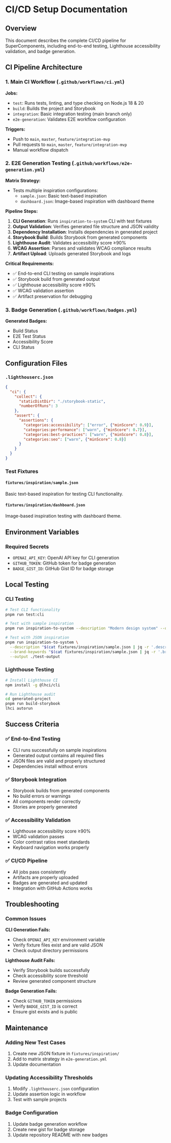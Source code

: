 # CI/CD Setup Documentation

## Overview

This document describes the complete CI/CD pipeline for SuperComponents, including end-to-end testing, Lighthouse accessibility validation, and badge generation.

## CI Pipeline Architecture

### 1. Main CI Workflow (`.github/workflows/ci.yml`)

**Jobs:**
- `test`: Runs tests, linting, and type checking on Node.js 18 & 20
- `build`: Builds the project and Storybook
- `integration`: Basic integration testing (main branch only)
- `e2e-generation`: Validates E2E workflow configuration

**Triggers:**
- Push to `main`, `master`, `feature/integration-mvp`
- Pull requests to `main`, `master`, `feature/integration-mvp`
- Manual workflow dispatch

### 2. E2E Generation Testing (`.github/workflows/e2e-generation.yml`)

**Matrix Strategy:**
- Tests multiple inspiration configurations:
  - `sample.json`: Basic text-based inspiration
  - `dashboard.json`: Image-based inspiration with dashboard theme

**Pipeline Steps:**
1. **CLI Generation**: Runs `inspiration-to-system` CLI with test fixtures
2. **Output Validation**: Verifies generated file structure and JSON validity
3. **Dependency Installation**: Installs dependencies in generated project
4. **Storybook Build**: Builds Storybook from generated components
5. **Lighthouse Audit**: Validates accessibility score ≥90%
6. **WCAG Assertion**: Parses and validates WCAG compliance results
7. **Artifact Upload**: Uploads generated Storybook and logs

**Critical Requirements:**
- ✅ End-to-end CLI testing on sample inspirations
- ✅ Storybook build from generated output
- ✅ Lighthouse accessibility score ≥90%
- ✅ WCAG validation assertion
- ✅ Artifact preservation for debugging

### 3. Badge Generation (`.github/workflows/badges.yml`)

**Generated Badges:**
- Build Status
- E2E Test Status
- Accessibility Score
- CLI Status

## Configuration Files

### `.lighthouserc.json`
```json
{
  "ci": {
    "collect": {
      "staticDistDir": "./storybook-static",
      "numberOfRuns": 3
    },
    "assert": {
      "assertions": {
        "categories:accessibility": ["error", {"minScore": 0.9}],
        "categories:performance": ["warn", {"minScore": 0.7}],
        "categories:best-practices": ["warn", {"minScore": 0.8}],
        "categories:seo": ["warn", {"minScore": 0.8}]
      }
    }
  }
}
```

### Test Fixtures

#### `fixtures/inspiration/sample.json`
Basic text-based inspiration for testing CLI functionality.

#### `fixtures/inspiration/dashboard.json`
Image-based inspiration testing with dashboard theme.

## Environment Variables

### Required Secrets
- `OPENAI_API_KEY`: OpenAI API key for CLI generation
- `GITHUB_TOKEN`: GitHub token for badge generation
- `BADGE_GIST_ID`: GitHub Gist ID for badge storage

## Local Testing

### CLI Testing
```bash
# Test CLI functionality
pnpm run test:cli

# Test with sample inspiration
pnpm run inspiration-to-system --description "Modern design system" --output ./test-output

# Test with JSON inspiration
pnpm run inspiration-to-system \
  --description "$(cat fixtures/inspiration/sample.json | jq -r '.description')" \
  --brand-keywords "$(cat fixtures/inspiration/sample.json | jq -r '.brandKeywords | join(",")')" \
  --output ./test-output
```

### Lighthouse Testing
```bash
# Install Lighthouse CI
npm install -g @lhci/cli

# Run Lighthouse audit
cd generated-project
pnpm run build-storybook
lhci autorun
```

## Success Criteria

### ✅ End-to-End Testing
- CLI runs successfully on sample inspirations
- Generated output contains all required files
- JSON files are valid and properly structured
- Dependencies install without errors

### ✅ Storybook Integration
- Storybook builds from generated components
- No build errors or warnings
- All components render correctly
- Stories are properly generated

### ✅ Accessibility Validation
- Lighthouse accessibility score ≥90%
- WCAG validation passes
- Color contrast ratios meet standards
- Keyboard navigation works properly

### ✅ CI/CD Pipeline
- All jobs pass consistently
- Artifacts are properly uploaded
- Badges are generated and updated
- Integration with GitHub Actions works

## Troubleshooting

### Common Issues

**CLI Generation Fails:**
- Check `OPENAI_API_KEY` environment variable
- Verify fixture files exist and are valid JSON
- Check output directory permissions

**Lighthouse Audit Fails:**
- Verify Storybook builds successfully
- Check accessibility score threshold
- Review generated component structure

**Badge Generation Fails:**
- Check `GITHUB_TOKEN` permissions
- Verify `BADGE_GIST_ID` is correct
- Ensure gist exists and is public

## Maintenance

### Adding New Test Cases
1. Create new JSON fixture in `fixtures/inspiration/`
2. Add to matrix strategy in `e2e-generation.yml`
3. Update documentation

### Updating Accessibility Thresholds
1. Modify `.lighthouserc.json` configuration
2. Update assertion logic in workflow
3. Test with sample projects

### Badge Configuration
1. Update badge generation workflow
2. Create new gist for badge storage
3. Update repository README with new badges
